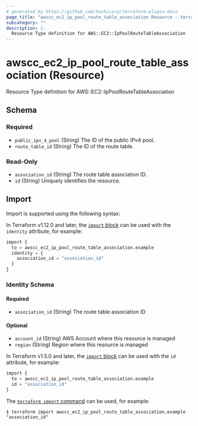 ```yaml
---
# generated by https://github.com/hashicorp/terraform-plugin-docs
page_title: "awscc_ec2_ip_pool_route_table_association Resource - terraform-provider-awscc"
subcategory: ""
description: |-
  Resource Type definition for AWS::EC2::IpPoolRouteTableAssociation
---
```


# awscc_ec2_ip_pool_route_table_association (Resource)

Resource Type definition for AWS::EC2::IpPoolRouteTableAssociation



<!-- schema generated by tfplugindocs -->
## Schema

### Required

- `public_ipv_4_pool` (String) The ID of the public IPv4 pool.
- `route_table_id` (String) The ID of the route table.

### Read-Only

- `association_id` (String) The route table association ID.
- `id` (String) Uniquely identifies the resource.

## Import

Import is supported using the following syntax:

In Terraform v1.12.0 and later, the [`import` block](https://developer.hashicorp.com/terraform/language/import) can be used with the `identity` attribute, for example:

```terraform
import {
  to = awscc_ec2_ip_pool_route_table_association.example
  identity = {
    association_id = "association_id"
  }
}
```

<!-- schema generated by tfplugindocs -->
### Identity Schema

#### Required

- `association_id` (String) The route table association ID

#### Optional

- `account_id` (String) AWS Account where this resource is managed
- `region` (String) Region where this resource is managed

In Terraform v1.5.0 and later, the [`import` block](https://developer.hashicorp.com/terraform/language/import) can be used with the `id` attribute, for example:

```terraform
import {
  to = awscc_ec2_ip_pool_route_table_association.example
  id = "association_id"
}
```

The [`terraform import` command](https://developer.hashicorp.com/terraform/cli/commands/import) can be used, for example:

```shell
$ terraform import awscc_ec2_ip_pool_route_table_association.example "association_id"
```
